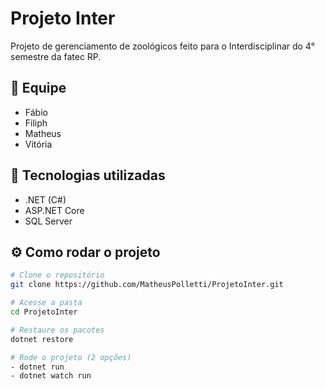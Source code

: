 # Projeto Inter

Projeto de gerenciamento de zoológicos feito para o Interdisciplinar do 4° semestre da fatec RP.

## 👥 Equipe

- Fábio
- Filiph
- Matheus
- Vitória

## 🚀 Tecnologias utilizadas

- .NET (C#)
- ASP.NET Core
- SQL Server

## ⚙️ Como rodar o projeto

```bash
# Clone o repositório
git clone https://github.com/MatheusPolletti/ProjetoInter.git

# Acesse a pasta
cd ProjetoInter

# Restaure os pacotes
dotnet restore

# Rode o projeto (2 opções)
- dotnet run
- dotnet watch run
